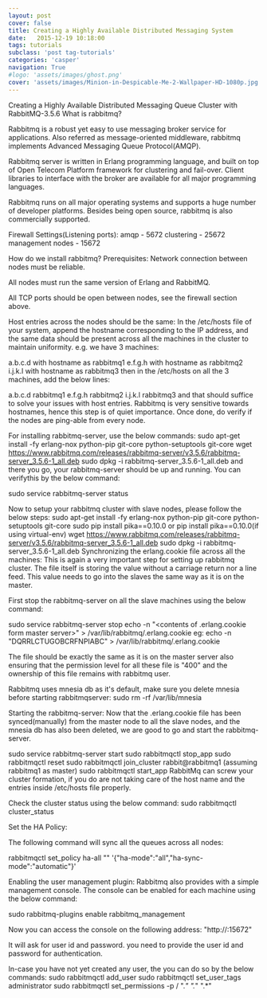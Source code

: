 ```yaml
---
layout: post
cover: false
title: Creating a Highly Available Distributed Messaging System
date:   2015-12-19 10:18:00
tags: tutorials
subclass: 'post tag-tutorials'
categories: 'casper'
navigation: True
#logo: 'assets/images/ghost.png'
cover: 'assets/images/Minion-in-Despicable-Me-2-Wallpaper-HD-1080p.jpg'
---
```


Creating a Highly Available Distributed Messaging Queue Cluster with RabbitMQ-3.5.6
What is rabbitmq?

Rabbitmq is a robust yet easy to use messaging broker service for applications. Also referred as message-oriented middleware, rabbitmq implements Advanced Messaging Queue Protocol(AMQP).

Rabbitmq server is written in Erlang programming language, and built on top of Open Telecom Platform framework for clustering and fail-over. Client libraries to interface with the broker are available for all major programming languages.

Rabbitmq runs on all major operating systems and supports a huge number of developer platforms. Besides being open source, rabbitmq is also commercially supported.

Firewall Settings(Listening ports):
amqp - 5672
clustering - 25672
management nodes - 15672

How do we install rabbitmq?
Prerequisites:
Network connection between nodes must be reliable.

All nodes must run the same version of Erlang and RabbitMQ.

All TCP ports should be open between nodes, see the firewall section above.

Host entries across the nodes should be the same:
In the /etc/hosts file of your system, append the hostname corresponding to the IP address, and the same data should be present across all the machines in the cluster to maintain uniformity. e.g. we have 3 machines:

a.b.c.d with hostname as rabbitmq1
e.f.g.h with hostname as rabbitmq2
i.j.k.l with hostname as rabbitmq3
then in the /etc/hosts on all the 3 machines, add the below lines:

a.b.c.d rabbitmq1
e.f.g.h rabbitmq2
i.j.k.l rabbitmq3
and that should suffice to solve your issues with host entries. Rabbitmq is very sensitive towards hostnames, hence this step is of quiet importance. Once done, do verify if the nodes are ping-able from every node.

For installing rabbitmq-server, use the below commands:
sudo apt-get install -fy erlang-nox python-pip git-core python-setuptools git-core
wget https://www.rabbitmq.com/releases/rabbitmq-server/v3.5.6/rabbitmq-server_3.5.6-1_all.deb
sudo dpkg -i rabbitmq-server_3.5.6-1_all.deb
and there you go, your rabbitmq-server should be up and running. You can verifythis by the below command:

sudo service rabbitmq-server status

Now to setup your rabbitmq cluster with slave nodes, please follow the below steps:
sudo apt-get install -fy erlang-nox python-pip git-core python-setuptools git-core
sudo pip install pika==0.10.0 or pip install pika==0.10.0(if using virtual-env)
wget https://www.rabbitmq.com/releases/rabbitmq-server/v3.5.6/rabbitmq-server_3.5.6-1_all.deb
sudo dpkg -i rabbitmq-server_3.5.6-1_all.deb
Synchronizing the erlang.cookie file across all the machines:
This is again a very important step for setting up rabbitmq cluster. The file itself is storing the value without a carriage return nor a line feed. This value needs to go into the slaves the same way as it is on the master.

First stop the rabbitmq-server on all the slave machines using the below command:

sudo service rabbitmq-server stop
echo -n "<contents of .erlang.cookie form master server>" > /var/lib/rabbitmq/.erlang.cookie
eg: echo -n "DQRRLCTUGOBCRFNPIABC" > /var/lib/rabbitmq/.erlang.cookie

The file should be exactly the same as it is on the master server also ensuring that the permission level for all these file is "400" and the ownership of this file remains with rabbitmq user.

Rabbitmq uses mnesia db as it's default, make sure you delete mnesia before starting rabbitmqserver:
sudo rm -rf /var/lib/mnesia

Starting the rabbitmq-server:
Now that the .erlang.cookie file has been synced(manually) from the master node to all the slave nodes, and the mnesia db has also been deleted, we are good to go and start the rabbitmq-server.

sudo service rabbitmq-server start
sudo rabbitmqctl stop_app
sudo rabbitmqctl reset
sudo rabbitmqctl join_cluster rabbit@rabbitmq1 (assuming rabbitmq1 as master)
sudo rabbitmqctl start_app
RabbitMq can screw your cluster formation, if you do are not taking care of the host name and the entries inside /etc/hosts file properly.

Check the cluster status using the below command:
sudo rabbitmqctl cluster_status

Set the HA Policy:

The following command will sync all the queues across all nodes:

rabbitmqctl set_policy ha-all "" '{"ha-mode":"all","ha-sync-mode":"automatic"}'

Enabling the user management plugin:
Rabbitmq also provides with a simple management console. The console can be enabled for each machine using the below command:

sudo rabbitmq-plugins enable rabbitmq_management

Now you can access the console on the following address: "http://<rabbitmq machine ip with plugin enabled>:15672"

It will ask for user id and password. you need to provide the user id and password for authentication.

In-case you have not yet created any user, the you can do so by the below commands:
sudo rabbitmqctl add_user <user id> <password>
sudo rabbitmqctl set_user_tags <user id> administrator
sudo rabbitmqctl set_permissions -p / <user id> ".*" ".*" ".*"